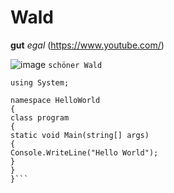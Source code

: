# Wald 
**gut** *egal*
(https://www.youtube.com/)

![image](https://user-images.githubusercontent.com/110892641/183600341-2f971747-407d-48af-97c3-c546ad8d8cad.png)
`schöner Wald`
```Schöne Natur
using System;

namespace HelloWorld
{
class program
{
static void Main(string[] args)
{
Console.WriteLine("Hello World");
}
}
}```
